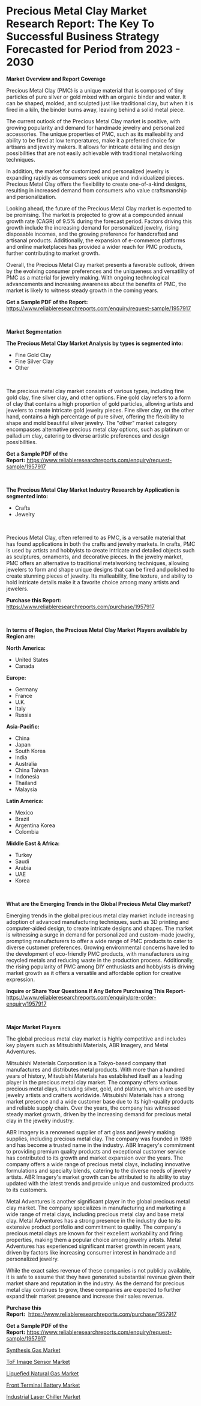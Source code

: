 <p><h1>Precious Metal Clay Market Research Report: The Key To Successful Business Strategy Forecasted for Period from 2023 - 2030</h1></p><p><strong>Market Overview and Report Coverage</strong></p>
<p><p>Precious Metal Clay (PMC) is a unique material that is composed of tiny particles of pure silver or gold mixed with an organic binder and water. It can be shaped, molded, and sculpted just like traditional clay, but when it is fired in a kiln, the binder burns away, leaving behind a solid metal piece.</p><p>The current outlook of the Precious Metal Clay market is positive, with growing popularity and demand for handmade jewelry and personalized accessories. The unique properties of PMC, such as its malleability and ability to be fired at low temperatures, make it a preferred choice for artisans and jewelry makers. It allows for intricate detailing and design possibilities that are not easily achievable with traditional metalworking techniques.</p><p>In addition, the market for customized and personalized jewelry is expanding rapidly as consumers seek unique and individualized pieces. Precious Metal Clay offers the flexibility to create one-of-a-kind designs, resulting in increased demand from consumers who value craftsmanship and personalization.</p><p>Looking ahead, the future of the Precious Metal Clay market is expected to be promising. The market is projected to grow at a compounded annual growth rate (CAGR) of 9.5% during the forecast period. Factors driving this growth include the increasing demand for personalized jewelry, rising disposable incomes, and the growing preference for handcrafted and artisanal products. Additionally, the expansion of e-commerce platforms and online marketplaces has provided a wider reach for PMC products, further contributing to market growth.</p><p>Overall, the Precious Metal Clay market presents a favorable outlook, driven by the evolving consumer preferences and the uniqueness and versatility of PMC as a material for jewelry making. With ongoing technological advancements and increasing awareness about the benefits of PMC, the market is likely to witness steady growth in the coming years.</p></p>
<p><strong>Get a Sample PDF of the Report:</strong> <a href="https://www.reliableresearchreports.com/enquiry/request-sample/1957917">https://www.reliableresearchreports.com/enquiry/request-sample/1957917</a></p>
<p>&nbsp;</p>
<p><strong>Market Segmentation</strong></p>
<p><strong>The Precious Metal Clay Market Analysis by types is segmented into:</strong></p>
<p><ul><li>Fine Gold Clay</li><li>Fine Silver Clay</li><li>Other</li></ul></p>
<p>&nbsp;</p>
<p><p>The precious metal clay market consists of various types, including fine gold clay, fine silver clay, and other options. Fine gold clay refers to a form of clay that contains a high proportion of gold particles, allowing artists and jewelers to create intricate gold jewelry pieces. Fine silver clay, on the other hand, contains a high percentage of pure silver, offering the flexibility to shape and mold beautiful silver jewelry. The "other" market category encompasses alternative precious metal clay options, such as platinum or palladium clay, catering to diverse artistic preferences and design possibilities.</p></p>
<p><strong>Get a Sample PDF of the Report:</strong>&nbsp;<a href="https://www.reliableresearchreports.com/enquiry/request-sample/1957917">https://www.reliableresearchreports.com/enquiry/request-sample/1957917</a></p>
<p>&nbsp;</p>
<p><strong>The Precious Metal Clay Market Industry Research by Application is segmented into:</strong></p>
<p><ul><li>Crafts</li><li>Jewelry</li></ul></p>
<p>&nbsp;</p>
<p><p>Precious Metal Clay, often referred to as PMC, is a versatile material that has found applications in both the crafts and jewelry markets. In crafts, PMC is used by artists and hobbyists to create intricate and detailed objects such as sculptures, ornaments, and decorative pieces. In the jewelry market, PMC offers an alternative to traditional metalworking techniques, allowing jewelers to form and shape unique designs that can be fired and polished to create stunning pieces of jewelry. Its malleability, fine texture, and ability to hold intricate details make it a favorite choice among many artists and jewelers.</p></p>
<p><strong>Purchase this Report:</strong>&nbsp; <a href="https://www.reliableresearchreports.com/purchase/1957917">https://www.reliableresearchreports.com/purchase/1957917</a></p>
<p>&nbsp;</p>
<p><strong>In terms of Region, the Precious Metal Clay Market Players available by Region are:</strong></p>
<p>
    <p> <strong> North America: </strong>
        <ul>
            <li>United States</li>
            <li>Canada</li>
        </ul>
        </p> 
    <p> <strong> Europe: </strong>
        <ul>
            <li>Germany</li>
            <li>France</li>
            <li>U.K.</li>
            <li>Italy</li>
            <li>Russia</li>
        </ul>
        </p> 
    <p> <strong> Asia-Pacific: </strong>
        <ul>
            <li>China</li>
            <li>Japan</li>
            <li>South Korea</li>
            <li>India</li>
            <li>Australia</li>
            <li>China Taiwan</li>
            <li>Indonesia</li>
            <li>Thailand</li>
            <li>Malaysia</li>
        </ul>
        </p> 
    <p> <strong> Latin America: </strong>
        <ul>
            <li>Mexico</li>
            <li>Brazil</li>
            <li>Argentina Korea</li>
            <li>Colombia</li>
        </ul>
        </p> 
    <p> <strong> Middle East & Africa: </strong>
        <ul>
            <li>Turkey</li>
            <li>Saudi</li>
            <li>Arabia</li>
            <li>UAE</li>
            <li>Korea</li>
        </ul>
    </p>
    </p>
<p>&nbsp;</p>
<p><strong>What are the Emerging Trends in the Global Precious Metal Clay market?</strong></p>
<p><p>Emerging trends in the global precious metal clay market include increasing adoption of advanced manufacturing techniques, such as 3D printing and computer-aided design, to create intricate designs and shapes. The market is witnessing a surge in demand for personalized and custom-made jewelry, prompting manufacturers to offer a wide range of PMC products to cater to diverse customer preferences. Growing environmental concerns have led to the development of eco-friendly PMC products, with manufacturers using recycled metals and reducing waste in the production process. Additionally, the rising popularity of PMC among DIY enthusiasts and hobbyists is driving market growth as it offers a versatile and affordable option for creative expression.</p></p>
<p><strong>Inquire or Share Your Questions If Any Before Purchasing This Report</strong>- <a href="https://www.reliableresearchreports.com/enquiry/pre-order-enquiry/1957917">https://www.reliableresearchreports.com/enquiry/pre-order-enquiry/1957917</a></p>
<p>&nbsp;</p>
<p><strong>Major Market Players</strong></p>
<p><p>The global precious metal clay market is highly competitive and includes key players such as Mitsubishi Materials, ABR Imagery, and Metal Adventures.</p><p>Mitsubishi Materials Corporation is a Tokyo-based company that manufactures and distributes metal products. With more than a hundred years of history, Mitsubishi Materials has established itself as a leading player in the precious metal clay market. The company offers various precious metal clays, including silver, gold, and platinum, which are used by jewelry artists and crafters worldwide. Mitsubishi Materials has a strong market presence and a wide customer base due to its high-quality products and reliable supply chain. Over the years, the company has witnessed steady market growth, driven by the increasing demand for precious metal clay in the jewelry industry.</p><p>ABR Imagery is a renowned supplier of art glass and jewelry making supplies, including precious metal clay. The company was founded in 1989 and has become a trusted name in the industry. ABR Imagery's commitment to providing premium quality products and exceptional customer service has contributed to its growth and market expansion over the years. The company offers a wide range of precious metal clays, including innovative formulations and specialty blends, catering to the diverse needs of jewelry artists. ABR Imagery's market growth can be attributed to its ability to stay updated with the latest trends and provide unique and customized products to its customers.</p><p>Metal Adventures is another significant player in the global precious metal clay market. The company specializes in manufacturing and marketing a wide range of metal clays, including precious metal clay and base metal clay. Metal Adventures has a strong presence in the industry due to its extensive product portfolio and commitment to quality. The company's precious metal clays are known for their excellent workability and firing properties, making them a popular choice among jewelry artists. Metal Adventures has experienced significant market growth in recent years, driven by factors like increasing consumer interest in handmade and personalized jewelry.</p><p>While the exact sales revenue of these companies is not publicly available, it is safe to assume that they have generated substantial revenue given their market share and reputation in the industry. As the demand for precious metal clay continues to grow, these companies are expected to further expand their market presence and increase their sales revenue.</p></p>
<p><strong>Purchase this Report:</strong>&nbsp;&nbsp;<a href="https://www.reliableresearchreports.com/purchase/1957917">https://www.reliableresearchreports.com/purchase/1957917</a></p>
<p></p>
<p><strong>Get a Sample PDF of the Report:</strong>&nbsp;<a href="https://www.reliableresearchreports.com/enquiry/request-sample/1957917">https://www.reliableresearchreports.com/enquiry/request-sample/1957917</a></p>
<p><p><a href="https://github.com/Krish2023na/Market-Research-Report-List-1/blob/main/synthesis-gas-market.md">Synthesis Gas Market</a></p><p><a href="https://medium.com/@keenanmarks2023/tof-image-sensor-market-competitive-analysis-market-trends-and-forecast-to-2030-7a24ed3601c3">ToF Image Sensor Market</a></p><p><a href="https://github.com/zebdakicsin/Market-Research-Report-List-1/blob/main/liquefied-natural-gas-market.md">Liquefied Natural Gas Market</a></p><p><a href="https://medium.com/@piercehoppe2023/front-terminal-battery-market-furnishes-information-on-market-share-market-trends-and-market-546bf84acbc3">Front Terminal Battery Market</a></p><p><a href="https://medium.com/@dorothypeters68/industrial-laser-chiller-market-exploring-market-share-market-trends-and-future-growth-160f22ac856b">Industrial Laser Chiller Market</a></p></p>